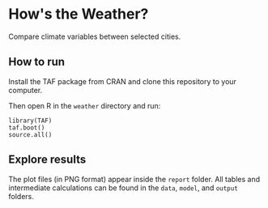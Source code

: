 # How's the Weather?

Compare climate variables between selected cities.

## How to run

Install the TAF package from CRAN and clone this repository to your computer.

Then open R in the `weather` directory and run:

```
library(TAF)
taf.boot()
source.all()
```

## Explore results

The plot files (in PNG format) appear inside the `report` folder. All tables and
intermediate calculations can be found in the `data`, `model`, and `output`
folders.
